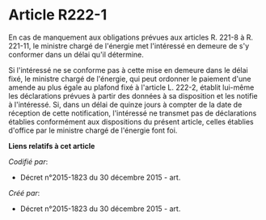 # Article R222-1

En cas de manquement aux obligations prévues aux articles R. 221-8 à R. 221-11, le ministre chargé de l'énergie met
l'intéressé en demeure de s'y conformer dans un délai qu'il détermine.

Si l'intéressé ne se conforme pas à cette mise en demeure dans le délai fixé, le ministre chargé de l'énergie, qui peut
ordonner le paiement d'une amende au plus égale au plafond fixé à l'article L. 222-2, établit lui-même les déclarations
prévues à partir des données à sa disposition et les notifie à l'intéressé. Si, dans un délai de quinze jours à compter de la
date de réception de cette notification, l'intéressé ne transmet pas de déclarations établies conformément aux dispositions
du présent article, celles établies d'office par le ministre chargé de l'énergie font foi.

**Liens relatifs à cet article**

_Codifié par_:

  - Décret n°2015-1823 du 30 décembre 2015 - art.

_Créé par_:

  - Décret n°2015-1823 du 30 décembre 2015 - art.
